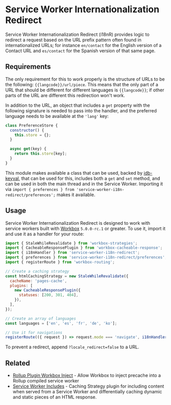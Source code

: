 # Service Worker Internationalization Redirect

Service Worker Internationalization Redirect (i18nR) provides logic to redirect a request based on the URL prefix pattern often found in internationalized URLs; for instance `en/contact` for the English version of a Contact URL and `es/contact` for the Spanish version of that same page.

## Requirements

The only requirement for this to work properly is the structure of URLs to be the following: `{{langcode}}/url/piece`. This means that the only part of a URL that should be different for different languages is `{{langcode}}`; if other parts of the URL are different this redirection won't work.

In addition to the URL, an object that includes a `get` property with the following signature is needed to pass into the handler, and the preferred language needs to be available at the `'lang'` key:

```js
class PreferenceStore {
  constructor() {
    this.store = {};
  }

  async get(key) {
    return this.store[key];
  }
}
```

This module makes available a class that can be used, backed by [idb-keyval](https://www.npmjs.com/package/idb-keyval), that can be used for this, includes both a `get` and `set` method, and can be used in both the main thread and in the Service Worker. Importing it via `import { preferences } from 'service-worker-i18n-redirect/preferences';` makes it available.

## Usage

Service Worker Internationalization Redirect is designed to work with service workers built with [Workbox](https://developers.google.com/web/tools/workbox) `5.0.0-rc.1` or greater. To use it, import it and use it as a handler for your route:

```js
import { StaleWhileRevalidate } from 'workbox-strategies';
import { CacheableResponsePlugin } from 'workbox-cacheable-response';
import { i18nHandler } from 'service-worker-i18n-redirect';
import { preferences } from 'service-worker-i18n-redirect/preferences';
import { registerRoute } from 'workbox-routing';

// Create a caching strategy
const htmlCachingStrategy = new StaleWhileRevalidate({
  cacheName: 'pages-cache',
  plugins: [
    new CacheableResponsePlugin({
      statuses: [200, 301, 404],
    }),
  ],
});

// Create an array of languages
const languages = ['en', 'es', 'fr', 'de', 'ko'];

// Use it for navigations
registerRoute(({ request }) => request.mode === 'navigate', i18nHandler(languages, preferences, htmlCachingStrategy));
```

To prevent a redirect, append `?locale_redirect=false` to a URL.

## Related

- [Rollup Plugin Workbox Inject](https://www.npmjs.com/package/rollup-plugin-workbox-inject) - Allow Workbox to inject precache into a Rollup compiled service worker
- [Service Worker Includes](https://www.npmjs.com/package/service-worker-includes) - Caching Strategy plugin for including content when served from a Service Worker and differentially caching dynamic and static pieces of an HTML response.
